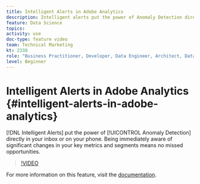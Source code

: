 ```yaml
---
title: Intelligent Alerts in Adobe Analytics
description: Intelligent alerts put the power of Anomaly Detection directly in your inbox or on your phone. Being immediately aware of significant changes in your key metrics and segments means no missed opportunities.
feature: Data Science
topics: 
activity: use
doc-type: feature video
team: Technical Marketing
kt: 2338
role: "Business Practitioner, Developer, Data Engineer, Architect, Data Architect, Administrator, Leader"
level: Beginner
---
```


# Intelligent Alerts in Adobe Analytics {#intelligent-alerts-in-adobe-analytics}

[!DNL Intelligent Alerts] put the power of [!UICONTROL Anomaly Detection] directly in your inbox or on your phone. Being immediately aware of significant changes in your key metrics and segments means no missed opportunities.

>[!VIDEO](https://video.tv.adobe.com/v/25446/?quality=12)

For more information on this feature, visit the [documentation](https://marketing.adobe.com/resources/help/en_US/analytics/analysis-workspace/intellligent_alerts.html).
